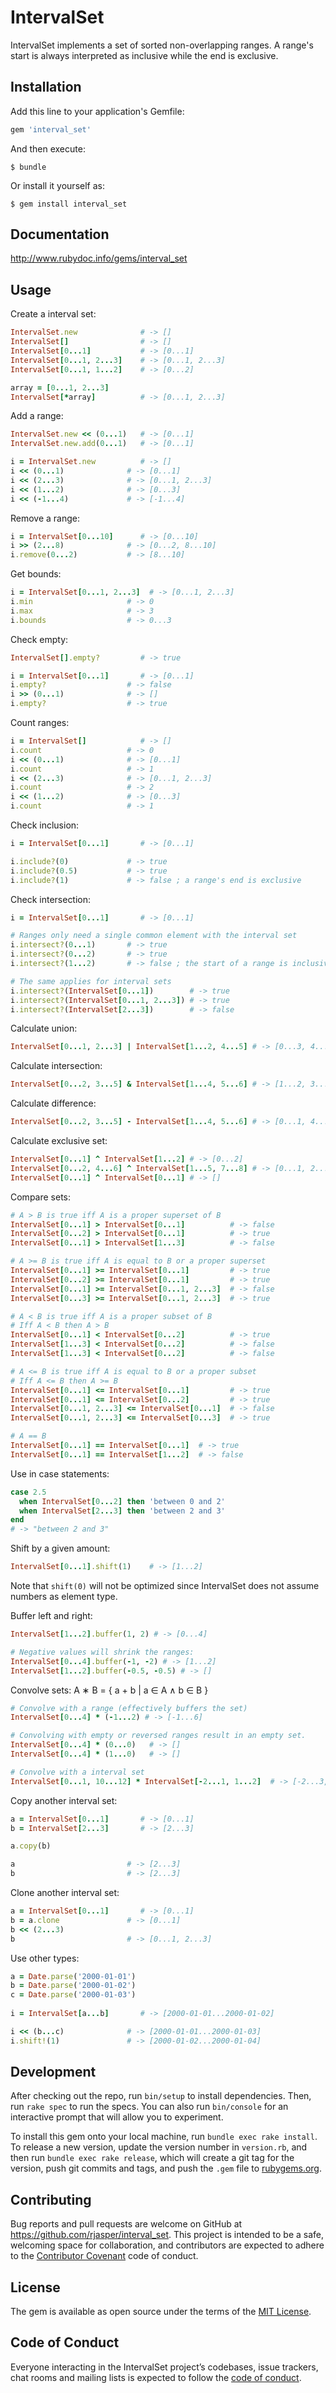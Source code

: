 # IntervalSet

IntervalSet implements a set of sorted non-overlapping ranges. A range's start is always interpreted as inclusive while the end is exclusive.

## Installation

Add this line to your application's Gemfile:

```ruby
gem 'interval_set'
```

And then execute:

    $ bundle

Or install it yourself as:

    $ gem install interval_set

## Documentation

http://www.rubydoc.info/gems/interval_set

## Usage

Create a interval set:

```ruby
IntervalSet.new              # -> []
IntervalSet[]                # -> []
IntervalSet[0...1]           # -> [0...1]
IntervalSet[0...1, 2...3]    # -> [0...1, 2...3]
IntervalSet[0...1, 1...2]    # -> [0...2]

array = [0...1, 2...3]
IntervalSet[*array]          # -> [0...1, 2...3]
```

Add a range:

```ruby
IntervalSet.new << (0...1)   # -> [0...1]
IntervalSet.new.add(0...1)   # -> [0...1]

i = IntervalSet.new          # -> []
i << (0...1)              # -> [0...1]
i << (2...3)              # -> [0...1, 2...3]
i << (1...2)              # -> [0...3]
i << (-1...4)             # -> [-1...4]
```

Remove a range:

```ruby
i = IntervalSet[0...10]      # -> [0...10]
i >> (2...8)              # -> [0...2, 8...10]
i.remove(0...2)           # -> [8...10]
```

Get bounds:

```ruby
i = IntervalSet[0...1, 2...3]  # -> [0...1, 2...3]
i.min                     # -> 0
i.max                     # -> 3
i.bounds                  # -> 0...3
```

Check empty:

```ruby
IntervalSet[].empty?         # -> true

i = IntervalSet[0...1]       # -> [0...1]
i.empty?                  # -> false
i >> (0...1)              # -> []
i.empty?                  # -> true
```

Count ranges:

```ruby
i = IntervalSet[]            # -> []
i.count                   # -> 0
i << (0...1)              # -> [0...1]
i.count                   # -> 1
i << (2...3)              # -> [0...1, 2...3]
i.count                   # -> 2
i << (1...2)              # -> [0...3]
i.count                   # -> 1
```

Check inclusion:

```ruby
i = IntervalSet[0...1]       # -> [0...1]

i.include?(0)             # -> true
i.include?(0.5)           # -> true
i.include?(1)             # -> false ; a range's end is exclusive
```

Check intersection:

```ruby
i = IntervalSet[0...1]       # -> [0...1]

# Ranges only need a single common element with the interval set
i.intersect?(0...1)       # -> true
i.intersect?(0...2)       # -> true
i.intersect?(1...2)       # -> false ; the start of a range is inclusive but the end exclusive

# The same applies for interval sets
i.intersect?(IntervalSet[0...1])        # -> true
i.intersect?(IntervalSet[0...1, 2...3]) # -> true
i.intersect?(IntervalSet[2...3])        # -> false
```

Calculate union:

```ruby
IntervalSet[0...1, 2...3] | IntervalSet[1...2, 4...5] # -> [0...3, 4...5]
```

Calculate intersection:

```ruby
IntervalSet[0...2, 3...5] & IntervalSet[1...4, 5...6] # -> [1...2, 3...4]
```

Calculate difference:

```ruby
IntervalSet[0...2, 3...5] - IntervalSet[1...4, 5...6] # -> [0...1, 4...5]
```

Calculate exclusive set:

```ruby
IntervalSet[0...1] ^ IntervalSet[1...2] # -> [0...2]
IntervalSet[0...2, 4...6] ^ IntervalSet[1...5, 7...8] # -> [0...1, 2...4, 5...6, 7...8]
IntervalSet[0...1] ^ IntervalSet[0...1] # -> []
```

Compare sets:

```ruby
# A > B is true iff A is a proper superset of B
IntervalSet[0...1] > IntervalSet[0...1]          # -> false 
IntervalSet[0...2] > IntervalSet[0...1]          # -> true 
IntervalSet[0...1] > IntervalSet[1...3]          # -> false

# A >= B is true iff A is equal to B or a proper superset
IntervalSet[0...1] >= IntervalSet[0...1]         # -> true 
IntervalSet[0...2] >= IntervalSet[0...1]         # -> true 
IntervalSet[0...1] >= IntervalSet[0...1, 2...3]  # -> false
IntervalSet[0...3] >= IntervalSet[0...1, 2...3]  # -> true

# A < B is true iff A is a proper subset of B 
# Iff A < B then A > B
IntervalSet[0...1] < IntervalSet[0...2]          # -> true 
IntervalSet[1...3] < IntervalSet[0...2]          # -> false 
IntervalSet[1...3] < IntervalSet[0...2]          # -> false

# A <= B is true iff A is equal to B or a proper subset
# Iff A <= B then A >= B
IntervalSet[0...1] <= IntervalSet[0...1]         # -> true
IntervalSet[0...1] <= IntervalSet[0...2]         # -> true 
IntervalSet[0...1, 2...3] <= IntervalSet[0...1]  # -> false 
IntervalSet[0...1, 2...3] <= IntervalSet[0...3]  # -> true 

# A == B
IntervalSet[0...1] == IntervalSet[0...1]  # -> true
IntervalSet[0...1] == IntervalSet[1...2]  # -> false
```

Use in case statements:

```ruby
case 2.5
  when IntervalSet[0...2] then 'between 0 and 2'
  when IntervalSet[2...3] then 'between 2 and 3'
end
# -> "between 2 and 3"
```

Shift by a given amount:

```ruby
IntervalSet[0...1].shift(1)    # -> [1...2] 
```

Note that `shift(0)` will not be optimized since IntervalSet does not assume numbers as element type.

Buffer left and right:

```ruby
IntervalSet[1...2].buffer(1, 2) # -> [0...4]

# Negative values will shrink the ranges:
IntervalSet[0...4].buffer(-1, -2) # -> [1...2]
IntervalSet[1...2].buffer(-0.5, -0.5) # -> []
```

Convolve sets: A ∗ B = { a + b | a ∈ A ∧ b ∈ B }

```ruby
# Convolve with a range (effectively buffers the set)
IntervalSet[0...4] * (-1...2) # -> [-1...6] 

# Convolving with empty or reversed ranges result in an empty set.
IntervalSet[0...4] * (0...0)   # -> []
IntervalSet[0...4] * (1...0)   # -> []

# Convolve with a interval set
IntervalSet[0...1, 10...12] * IntervalSet[-2...1, 1...2]  # -> [-2...3, 8...14] 
```

Copy another interval set:

```ruby
a = IntervalSet[0...1]       # -> [0...1] 
b = IntervalSet[2...3]       # -> [2...3] 

a.copy(b)

a                         # -> [2...3] 
b                         # -> [2...3] 
```

Clone another interval set:

```ruby
a = IntervalSet[0...1]       # -> [0...1] 
b = a.clone               # -> [0...1] 
b << (2...3)
b                         # -> [0...1, 2...3] 
```

Use other types:

```ruby
a = Date.parse('2000-01-01') 
b = Date.parse('2000-01-02')
c = Date.parse('2000-01-03') 
 
i = IntervalSet[a...b]       # -> [2000-01-01...2000-01-02]

i << (b...c)              # -> [2000-01-01...2000-01-03] 
i.shift!(1)               # -> [2000-01-02...2000-01-04]
```


## Development

After checking out the repo, run `bin/setup` to install dependencies. Then, run `rake spec` to run the specs. You can also run `bin/console` for an interactive prompt that will allow you to experiment.

To install this gem onto your local machine, run `bundle exec rake install`. To release a new version, update the version number in `version.rb`, and then run `bundle exec rake release`, which will create a git tag for the version, push git commits and tags, and push the `.gem` file to [rubygems.org](https://rubygems.org).

## Contributing

Bug reports and pull requests are welcome on GitHub at https://github.com/rjasper/interval_set. This project is intended to be a safe, welcoming space for collaboration, and contributors are expected to adhere to the [Contributor Covenant](http://contributor-covenant.org) code of conduct.

## License

The gem is available as open source under the terms of the [MIT License](https://opensource.org/licenses/MIT).

## Code of Conduct

Everyone interacting in the IntervalSet project’s codebases, issue trackers, chat rooms and mailing lists is expected to follow the [code of conduct](https://github.com/rjasper/interval_set/blob/master/CODE_OF_CONDUCT.md).
